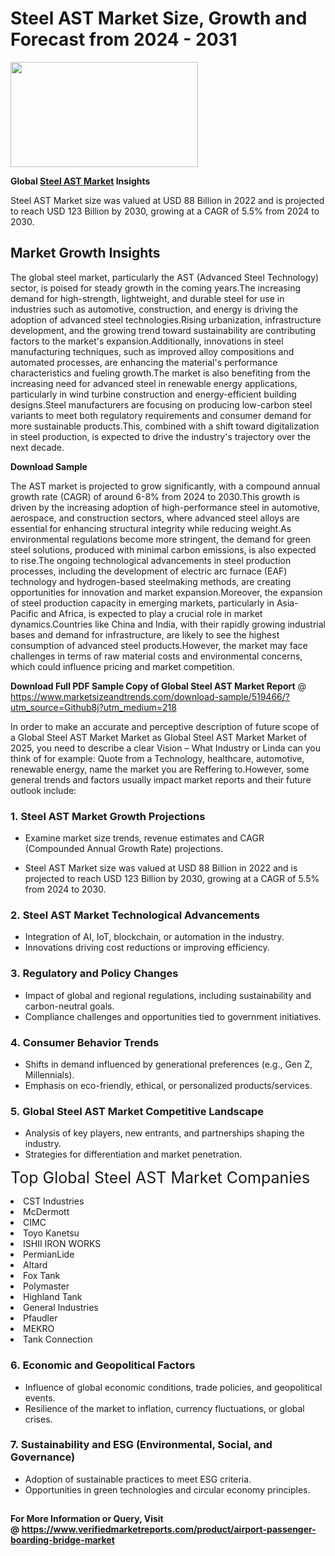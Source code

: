 <H1>Steel AST Market Size, Growth and Forecast from 2024 - 2031</H1><img class="aligncenter size-medium wp-image-584254" src="https://thirdeyenews.in/wp-content/uploads/2024/09/Global-Market-Research-300x168.jpeg" alt="" width="300" height="168" /><p><strong>Global&nbsp;<a href="https://www.marketsizeandtrends.com/download-sample/519466/?utm_source=Github8j?utm_medium=218">Steel AST Market</a> Insights</strong></p><p>Steel AST Market size was valued at USD 88 Billion in 2022 and is projected to reach USD 123 Billion by 2030, growing at a CAGR of 5.5% from 2024 to 2030.</p><p><h2>Market Growth Insights</h2> <p>The global steel market, particularly the AST (Advanced Steel Technology) sector, is poised for steady growth in the coming years.The increasing demand for high-strength, lightweight, and durable steel for use in industries such as automotive, construction, and energy is driving the adoption of advanced steel technologies.Rising urbanization, infrastructure development, and the growing trend toward sustainability are contributing factors to the market's expansion.Additionally, innovations in steel manufacturing techniques, such as improved alloy compositions and automated processes, are enhancing the material's performance characteristics and fueling growth.The market is also benefiting from the increasing need for advanced steel in renewable energy applications, particularly in wind turbine construction and energy-efficient building designs.Steel manufacturers are focusing on producing low-carbon steel variants to meet both regulatory requirements and consumer demand for more sustainable products.This, combined with a shift toward digitalization in steel production, is expected to drive the industry's trajectory over the next decade.</p> <p><strong>Download Sample</strong></p> <p>The AST market is projected to grow significantly, with a compound annual growth rate (CAGR) of around 6-8% from 2024 to 2030.This growth is driven by the increasing adoption of high-performance steel in automotive, aerospace, and construction sectors, where advanced steel alloys are essential for enhancing structural integrity while reducing weight.As environmental regulations become more stringent, the demand for green steel solutions, produced with minimal carbon emissions, is also expected to rise.The ongoing technological advancements in steel production processes, including the development of electric arc furnace (EAF) technology and hydrogen-based steelmaking methods, are creating opportunities for innovation and market expansion.Moreover, the expansion of steel production capacity in emerging markets, particularly in Asia-Pacific and Africa, is expected to play a crucial role in market dynamics.Countries like China and India, with their rapidly growing industrial bases and demand for infrastructure, are likely to see the highest consumption of advanced steel products.However, the market may face challenges in terms of raw material costs and environmental concerns, which could influence pricing and market competition.<p><span class=""><strong>Download Full PDF Sample Copy of Global Steel AST Market Report</strong> @ <a href="https://www.marketsizeandtrends.com/download-sample/519466/?utm_source=Github8j?utm_medium=218" target="_blank">https://www.marketsizeandtrends.com/download-sample/519466/?utm_source=Github8j?utm_medium=218</a></span></p><p>In order to make an accurate and perceptive description of future scope of a Global&nbsp;Steel AST Market Market as Global&nbsp;Steel AST Market Market of 2025, you need to describe a clear Vision &ndash; What Industry or Linda can you think of for example: Quote from a Technology, healthcare, automotive, renewable energy, name the market you are Reffering to.However, some general trends and factors usually impact market reports and their future outlook include:</p><h3>1.&nbsp;<strong>Steel AST Market Growth Projections</strong></h3><ul><li>Examine market size trends, revenue estimates and CAGR (Compounded Annual Growth Rate) projections.</li><li><p>Steel AST Market size was valued at USD 88 Billion in 2022 and is projected to reach USD 123 Billion by 2030, growing at a CAGR of 5.5% from 2024 to 2030.</p></li></ul><h3>2.&nbsp;<strong>Steel AST Market Technological Advancements</strong></h3><ul><li>Integration of AI, IoT, blockchain, or automation in the industry.</li><li>Innovations driving cost reductions or improving efficiency.</li></ul><h3>3.&nbsp;<strong>Regulatory and Policy Changes</strong></h3><ul><li>Impact of global and regional regulations, including sustainability and carbon-neutral goals.</li><li>Compliance challenges and opportunities tied to government initiatives.</li></ul><h3>4.&nbsp;<strong>Consumer Behavior Trends</strong></h3><ul><li>Shifts in demand influenced by generational preferences (e.g., Gen Z, Millennials).</li><li>Emphasis on eco-friendly, ethical, or personalized products/services.</li></ul><h3>5.&nbsp;<strong>Global Steel AST Market Competitive Landscape</strong></h3><ul><li>Analysis of key players, new entrants, and partnerships shaping the industry.</li><li>Strategies for differentiation and market penetration.</li></ul><p data-pm-slice="1 1 []"><span style="color: inherit; font-family: inherit; font-size: 25px;">Top Global Steel AST Market Companies</span></p><div class="" data-test-id=""><p><li>CST Industries</li><li> McDermott</li><li> CIMC</li><li> Toyo Kanetsu</li><li> ISHII IRON WORKS</li><li> PermianLide</li><li> Altard</li><li> Fox Tank</li><li> Polymaster</li><li> Highland Tank</li><li> General Industries</li><li> Pfaudler</li><li> MEKRO</li><li> Tank Connection</li></p></div><h3>6.&nbsp;<strong>Economic and Geopolitical Factors</strong></h3><ul><li>Influence of global economic conditions, trade policies, and geopolitical events.</li><li>Resilience of the market to inflation, currency fluctuations, or global crises.</li></ul><h3>7.&nbsp;<strong>Sustainability and ESG (Environmental, Social, and Governance)</strong></h3><ul><li>Adoption of sustainable practices to meet ESG criteria.</li><li>Opportunities in green technologies and circular economy principles.</li></ul><h2><strong style="font-size: 14px;">For More Information or Query, Visit @&nbsp;</strong><a style="background-color: #ffffff; font-size: 14px;" href="https://www.marketsizeandtrends.com/report/steel-ast-market/" target="_blank">https://www.verifiedmarketreports.com/product/airport-passenger-boarding-bridge-market</a></h2>